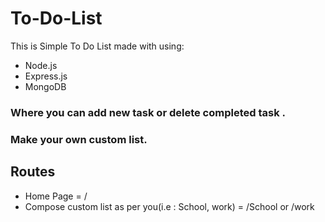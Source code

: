 # To-Do-List
This is Simple To Do List made with using:
  * Node.js
  * Express.js
  * MongoDB
  
 ### Where you can add new task or delete completed task .
 ### Make your own custom list.
 
 ## Routes
  * Home Page = /
  * Compose custom list as per you(i.e : School, work) = /School or /work
  
  
